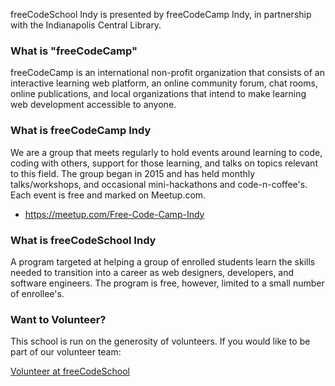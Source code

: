 freeCodeSchool Indy is presented by freeCodeCamp Indy, in partnership with the Indianapolis Central Library.


### What is "**freeCodeCamp**"

freeCodeCamp is an international non-profit organization that consists of an interactive learning web platform, an online community forum, chat rooms, online publications, and local organizations that intend to make learning web development accessible to anyone.


### What is **freeCodeCamp Indy**

We are a group that meets regularly to hold events around learning to code, coding with others, support for those learning, and talks on topics relevant to this field. The group began in 2015 and has held monthly talks/workshops, and occasional mini-hackathons and code-n-coffee's. Each event is free and marked on Meetup.com.

* https://meetup.com/Free-Code-Camp-Indy


### What is **freeCodeSchool Indy**

A program targeted at helping a group of enrolled students learn the skills needed to transition into a career as web designers, developers, and software engineers. The program is free, however, limited to a small number of enrollee's.


### Want to Volunteer?

This school is run on the generosity of volunteers. If you would like to be part of our volunteer team:

<a href="https://docs.google.com/forms/d/e/1FAIpQLScf77N_RfMV3ane2T2IQnBhgO954YN-05g0FDq20x0V1XF_Xw/viewform?usp=sf_link" class="p-2 btn btn-sm btn-info">Volunteer at freeCodeSchool</a>

